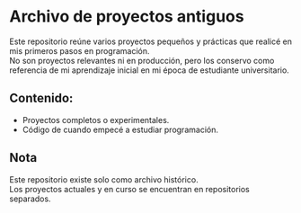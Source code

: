 # Archivo de proyectos antiguos

Este repositorio reúne varios proyectos pequeños y prácticas que realicé en mis primeros pasos en programación.  
No son proyectos relevantes ni en producción, pero los conservo como referencia de mi aprendizaje inicial en mi época de 
estudiante universitario.

## Contenido:
- Proyectos completos o experimentales.
- Código de cuando empecé a estudiar programación.

## Nota
Este repositorio existe solo como archivo histórico.  
Los proyectos actuales y en curso se encuentran en repositorios separados.

